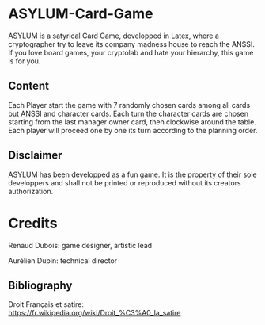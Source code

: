 # ASYLUM-Card-Game

ASYLUM is a satyrical Card Game, developped in Latex, where a cryptographer try to leave its company madness house to reach the ANSSI. If you love board games, your cryptolab and hate your hierarchy, this game is for you.

## Content

Each Player start the game with 7 randomly chosen cards among all cards but ANSSI and character cards. Each turn the character cards are chosen starting from the last manager owner card, then clockwise around the table. Each player will proceed one by one its turn according to the planning order.  

## Disclaimer

ASYLUM has been developped as a fun game. It is the property of their sole developpers and shall not be printed or reproduced without its creators authorization.
 
# Credits
Renaud Dubois: game designer, artistic lead

Aurélien Dupin: technical director


## Bibliography
Droit Français et satire:
https://fr.wikipedia.org/wiki/Droit_%C3%A0_la_satire

